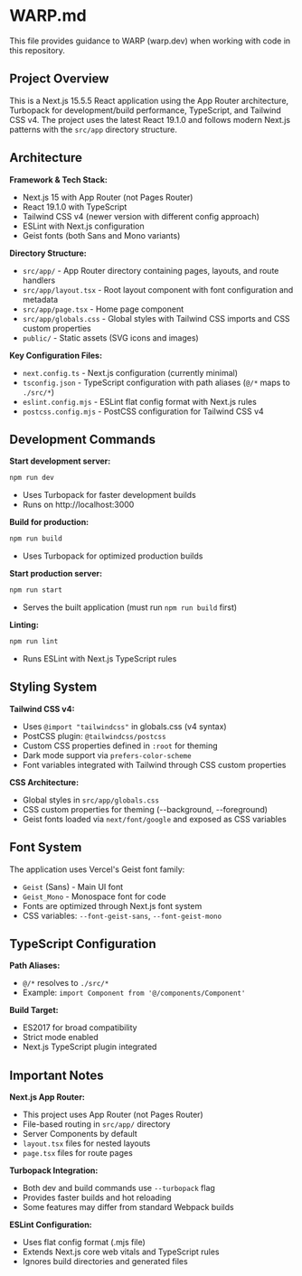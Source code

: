 # WARP.md

This file provides guidance to WARP (warp.dev) when working with code in this repository.

## Project Overview

This is a Next.js 15.5.5 React application using the App Router architecture, Turbopack for development/build performance, TypeScript, and Tailwind CSS v4. The project uses the latest React 19.1.0 and follows modern Next.js patterns with the `src/app` directory structure.

## Architecture

**Framework & Tech Stack:**

- Next.js 15 with App Router (not Pages Router)
- React 19.1.0 with TypeScript
- Tailwind CSS v4 (newer version with different config approach)
- ESLint with Next.js configuration
- Geist fonts (both Sans and Mono variants)

**Directory Structure:**

- `src/app/` - App Router directory containing pages, layouts, and route handlers
- `src/app/layout.tsx` - Root layout component with font configuration and metadata
- `src/app/page.tsx` - Home page component
- `src/app/globals.css` - Global styles with Tailwind CSS imports and CSS custom properties
- `public/` - Static assets (SVG icons and images)

**Key Configuration Files:**

- `next.config.ts` - Next.js configuration (currently minimal)
- `tsconfig.json` - TypeScript configuration with path aliases (`@/*` maps to `./src/*`)
- `eslint.config.mjs` - ESLint flat config format with Next.js rules
- `postcss.config.mjs` - PostCSS configuration for Tailwind CSS v4

## Development Commands

**Start development server:**

```bash
npm run dev
```

- Uses Turbopack for faster development builds
- Runs on http://localhost:3000

**Build for production:**

```bash
npm run build
```

- Uses Turbopack for optimized production builds

**Start production server:**

```bash
npm run start
```

- Serves the built application (must run `npm run build` first)

**Linting:**

```bash
npm run lint
```

- Runs ESLint with Next.js TypeScript rules

## Styling System

**Tailwind CSS v4:**

- Uses `@import "tailwindcss"` in globals.css (v4 syntax)
- PostCSS plugin: `@tailwindcss/postcss`
- Custom CSS properties defined in `:root` for theming
- Dark mode support via `prefers-color-scheme`
- Font variables integrated with Tailwind through CSS custom properties

**CSS Architecture:**

- Global styles in `src/app/globals.css`
- CSS custom properties for theming (--background, --foreground)
- Geist fonts loaded via `next/font/google` and exposed as CSS variables

## Font System

The application uses Vercel's Geist font family:

- `Geist` (Sans) - Main UI font
- `Geist_Mono` - Monospace font for code
- Fonts are optimized through Next.js font system
- CSS variables: `--font-geist-sans`, `--font-geist-mono`

## TypeScript Configuration

**Path Aliases:**

- `@/*` resolves to `./src/*`
- Example: `import Component from '@/components/Component'`

**Build Target:**

- ES2017 for broad compatibility
- Strict mode enabled
- Next.js TypeScript plugin integrated

## Important Notes

**Next.js App Router:**

- This project uses App Router (not Pages Router)
- File-based routing in `src/app/` directory
- Server Components by default
- `layout.tsx` files for nested layouts
- `page.tsx` files for route pages

**Turbopack Integration:**

- Both dev and build commands use `--turbopack` flag
- Provides faster builds and hot reloading
- Some features may differ from standard Webpack builds

**ESLint Configuration:**

- Uses flat config format (.mjs file)
- Extends Next.js core web vitals and TypeScript rules
- Ignores build directories and generated files
